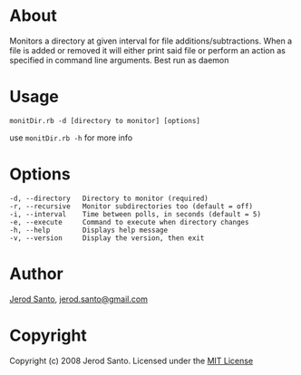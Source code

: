 About 
=====
Monitors a directory at given interval for file additions/subtractions. 
When a file is added or removed it will either print said file or perform
an action as specified in command line arguments. Best run as daemon

Usage 
=====
    monitDir.rb -d [directory to monitor] [options]

  use `monitDir.rb -h` for more info

Options
=======
    -d, --directory   Directory to monitor (required)
    -r, --recursive   Monitor subdirectories too (default = off)
    -i, --interval    Time between polls, in seconds (default = 5)
    -e, --execute     Command to execute when directory changes
    -h, --help        Displays help message
    -v, --version     Display the version, then exit

Author
======
[Jerod Santo][1], jerod.santo@gmail.com

Copyright
=========
Copyright (c) 2008 Jerod Santo. Licensed under the [MIT License][2]


[1]:http://blog.jerodsanto.net
[2]:http://www.opensource.org/licenses/mit-license.php